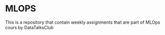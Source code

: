 # MLOPS
This is a repository that contain weekly assignments that are part of MLOps cours by DataTalksClub
